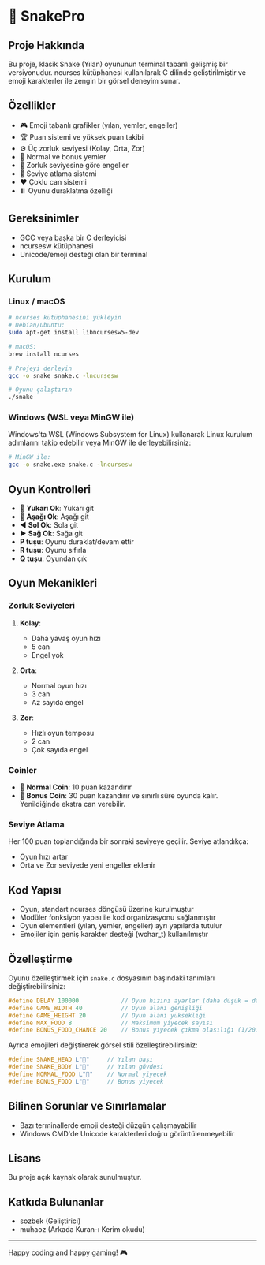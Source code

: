 # 🐍 SnakePro 

## Proje Hakkında
Bu proje, klasik Snake (Yılan) oyununun terminal tabanlı gelişmiş bir versiyonudur. ncurses kütüphanesi kullanılarak C dilinde geliştirilmiştir ve emoji karakterler ile zengin bir görsel deneyim sunar.

## Özellikler

- 🎮 Emoji tabanlı grafikler (yılan, yemler, engeller)
- 🏆 Puan sistemi ve yüksek puan takibi
- ⚙️ Üç zorluk seviyesi (Kolay, Orta, Zor)
- 🍎 Normal ve bonus yemler
- 🌵 Zorluk seviyesine göre engeller
- 🔄 Seviye atlama sistemi
- ❤️ Çoklu can sistemi
- ⏸️ Oyunu duraklatma özelliği

## Gereksinimler

- GCC veya başka bir C derleyicisi
- ncursesw kütüphanesi
- Unicode/emoji desteği olan bir terminal

## Kurulum

### Linux / macOS

```bash
# ncurses kütüphanesini yükleyin
# Debian/Ubuntu:
sudo apt-get install libncursesw5-dev

# macOS:
brew install ncurses

# Projeyi derleyin
gcc -o snake snake.c -lncursesw

# Oyunu çalıştırın
./snake
```

### Windows (WSL veya MinGW ile)

Windows'ta WSL (Windows Subsystem for Linux) kullanarak Linux kurulum adımlarını takip edebilir veya MinGW ile derleyebilirsiniz:

```bash
# MinGW ile:
gcc -o snake.exe snake.c -lncursesw
```

## Oyun Kontrolleri

- 🔼 **Yukarı Ok**: Yukarı git
- 🔽 **Aşağı Ok**: Aşağı git
- ◀️ **Sol Ok**: Sola git
- ▶️ **Sağ Ok**: Sağa git
- **P tuşu**: Oyunu duraklat/devam ettir
- **R tuşu**: Oyunu sıfırla
- **Q tuşu**: Oyundan çık

## Oyun Mekanikleri

### Zorluk Seviyeleri

1. **Kolay**:
   - Daha yavaş oyun hızı
   - 5 can
   - Engel yok

2. **Orta**:
   - Normal oyun hızı
   - 3 can
   - Az sayıda engel

3. **Zor**:
   - Hızlı oyun temposu
   - 2 can
   - Çok sayıda engel
 
### Coinler

- 🍎 **Normal Coin**: 10 puan kazandırır
- 🍏 **Bonus Coin**: 30 puan kazandırır ve sınırlı süre oyunda kalır. Yenildiğinde ekstra can verebilir.

### Seviye Atlama

Her 100 puan toplandığında bir sonraki seviyeye geçilir. Seviye atlandıkça:
- Oyun hızı artar
- Orta ve Zor seviyede yeni engeller eklenir

## Kod Yapısı

- Oyun, standart ncurses döngüsü üzerine kurulmuştur
- Modüler fonksiyon yapısı ile kod organizasyonu sağlanmıştır
- Oyun elementleri (yılan, yemler, engeller) ayrı yapılarda tutulur
- Emojiler için geniş karakter desteği (wchar_t) kullanılmıştır

## Özelleştirme

Oyunu özelleştirmek için `snake.c` dosyasının başındaki tanımları değiştirebilirsiniz:

```c
#define DELAY 100000            // Oyun hızını ayarlar (daha düşük = daha hızlı)
#define GAME_WIDTH 40           // Oyun alanı genişliği
#define GAME_HEIGHT 20          // Oyun alanı yüksekliği
#define MAX_FOOD 8              // Maksimum yiyecek sayısı
#define BONUS_FOOD_CHANCE 20    // Bonus yiyecek çıkma olasılığı (1/20)
```

Ayrıca emojileri değiştirerek görsel stili özelleştirebilirsiniz:

```c
#define SNAKE_HEAD L"🐍"     // Yılan başı
#define SNAKE_BODY L"🐍"     // Yılan gövdesi
#define NORMAL_FOOD L"🍎"    // Normal yiyecek
#define BONUS_FOOD L"🍏"     // Bonus yiyecek
```

## Bilinen Sorunlar ve Sınırlamalar

- Bazı terminallerde emoji desteği düzgün çalışmayabilir
- Windows CMD'de Unicode karakterleri doğru görüntülenmeyebilir

## Lisans

Bu proje açık kaynak olarak sunulmuştur.

## Katkıda Bulunanlar

- sozbek (Geliştirici)
- muhaoz (Arkada Kuran-ı Kerim okudu)

---

Happy coding and happy gaming! 🎮
